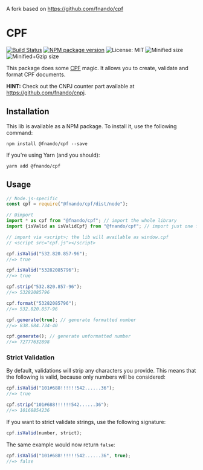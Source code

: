 A fork based on https://github.com/fnando/cpf

# CPF

[![Build Status](https://travis-ci.org/fnando/cpf.svg?branch=master)](https://travis-ci.org/fnando/cpf)
[![NPM package version](https://img.shields.io/npm/v/@fnando/cpf.svg)](https://www.npmjs.com/package/@fnando/cpf)
![License: MIT](https://img.shields.io/npm/l/@fnando/cpf.svg)
![Minified size](http://img.badgesize.io/fnando/cpf/master/dist/cpf.min.js.svg?label=cpf+min+size)
![Minified+Gzip size](http://img.badgesize.io/fnando/cpf/master/dist/cpf.min.js.svg?compression=gzip&label=cpf+min%2Bgzip+size)

This package does some [CPF](http://en.wikipedia.org/wiki/Cadastro_de_Pessoas_F%C3%ADsicas) magic. It allows you to create, validate and format CPF documents.

**HINT:** Check out the CNPJ counter part available at <https://github.com/fnando/cnpj>.

## Installation

This lib is available as a NPM package. To install it, use the following command:

```
npm install @fnando/cpf --save
```

If you're using Yarn (and you should):

```
yarn add @fnando/cpf
```

## Usage

```js
// Node.js-specific
const cpf = require("@fnando/cpf/dist/node");

// @import
import * as cpf from "@fnando/cpf"; // import the whole library
import {isValid as isValidCpf} from "@fnando/cpf"; // import just one function

// import via <script>; the lib will available as window.cpf
// <script src="cpf.js"></script>

cpf.isValid("532.820.857-96");
//=> true

cpf.isValid("53282085796");
//=> true

cpf.strip("532.820.857-96");
//=> 53282085796

cpf.format("53282085796");
//=> 532.820.857-96

cpf.generate(true); // generate formatted number
//=> 838.684.734-40

cpf.generate(); // generate unformatted number
//=> 72777632898
```

### Strict Validation

By default, validations will strip any characters you provide. This means that the following is valid, because only numbers will be considered:

```js
cpf.isValid("101#688!!!!!!542......36");
//=> true

cpf.strip("101#688!!!!!!542......36");
//=> 10168854236
```

If you want to strict validate strings, use the following signature:

```js
cpf.isValid(number, strict);
```

The same example would now return `false`:

```js
cpf.isValid("101#688!!!!!!542......36", true);
//=> false
```

